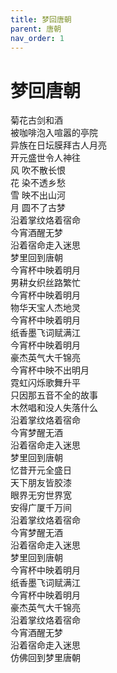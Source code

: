 ```yaml
---
title: 梦回唐朝
parent: 唐朝
nav_order: 1
---
```


# 梦回唐朝

菊花古剑和酒  
被咖啡泡入喧嚣的亭院  
异族在日坛膜拜古人月亮  
开元盛世令人神往  
风 吹不散长恨  
花 染不透乡愁  
雪 映不出山河  
月 圆不了古梦  
沿着掌纹烙着宿命  
今宵酒醒无梦  
沿着宿命走入迷思  
梦里回到唐朝  
今宵杯中映着明月  
男耕女织丝路繁忙  
今宵杯中映着明月  
物华天宝人杰地灵  
今宵杯中映着明月  
纸香墨飞词赋满江  
今宵杯中映着明月  
豪杰英气大千锦亮  
今宵杯中映不出明月  
霓虹闪烁歌舞升平  
只因那五音不全的故事  
木然唱和没人失落什么  
沿着掌纹烙着宿命  
今宵梦醒无酒  
沿着宿命走入迷思  
梦里回到唐朝  
忆昔开元全盛日  
天下朋友皆胶漆  
眼界无穷世界宽  
安得广厦千万间  
沿着掌纹烙着宿命  
今宵梦醒无酒  
沿着宿命走入迷思  
梦里回到唐朝  
今宵杯中映着明月  
纸香墨飞词赋满江  
今宵杯中映着明月  
豪杰英气大千锦亮  
沿着掌纹烙着宿命  
今宵酒醒无梦  
沿着宿命走入迷思  
仿佛回到梦里唐朝